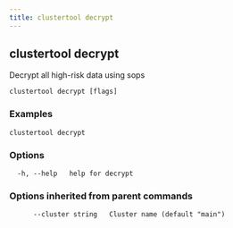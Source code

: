 ```yaml
---
title: clustertool decrypt
---
```

## clustertool decrypt

Decrypt all high-risk data using sops

```
clustertool decrypt [flags]
```

### Examples

```
clustertool decrypt
```

### Options

```
  -h, --help   help for decrypt
```

### Options inherited from parent commands

```
      --cluster string   Cluster name (default "main")
```
